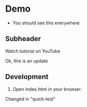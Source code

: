 # Demo

- You should see this everywhere

## Subheader

Watch tutorial on YouTube

Ok, this is an update

## Development

1. Open index.html in your browser.

Changed in "quick-test"
